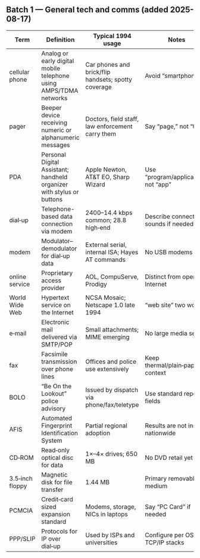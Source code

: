 
## Batch 1 — General tech and comms (added 2025-08-17)

Term | Definition | Typical 1994 usage | Notes
--- | --- | --- | ---
cellular phone | Analog or early digital mobile telephone using AMPS/TDMA networks | Car phones and brick/flip handsets; spotty coverage | Avoid “smartphone”
pager | Beeper device receiving numeric or alphanumeric messages | Doctors, field staff, law enforcement carry them | Say “page,” not “text”
PDA | Personal Digital Assistant; handheld organizer with stylus or buttons | Apple Newton, AT&T EO, Sharp Wizard | Use “program/application,” not “app”
dial‑up | Telephone-based data connection via modem | 2400–14.4 kbps common; 28.8 high‑end | Describe connect sounds if needed
modem | Modulator–demodulator for dial‑up data | External serial, internal ISA; Hayes AT commands | No USB modems
online service | Proprietary access provider | AOL, CompuServe, Prodigy | Distinct from open Internet
World Wide Web | Hypertext service on the Internet | NCSA Mosaic; Netscape 1.0 late 1994 | “web site” two words
e‑mail | Electronic mail delivered via SMTP/POP | Small attachments; MIME emerging | No large media sends
fax | Facsimile transmission over phone lines | Offices and police use extensively | Keep thermal/plain‑paper context
BOLO | “Be On the Lookout” police advisory | Issued by dispatch via phone/fax/teletype | Use standard report fields
AFIS | Automated Fingerprint Identification System | Partial regional adoption | Results are not instant nationwide
CD‑ROM | Read‑only optical disc for data | 1×–4× drives; 650 MB | No DVD retail yet
3.5‑inch floppy | Magnetic disk for file transfer | 1.44 MB | Primary removable medium
PCMCIA | Credit‑card sized expansion standard | Modems, storage, NICs in laptops | Say “PC Card” if needed
PPP/SLIP | Protocols for IP over dial‑up | Used by ISPs and universities | Configure per OS TCP/IP stacks
